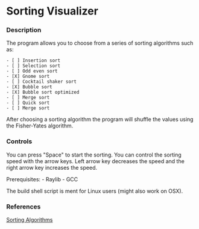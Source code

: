 # Sorting Visualizer

### Description
The program allows you to choose from a series of sorting algorithms such as:

    - [ ] Insertion sort
    - [ ] Selection sort
    - [ ] Odd even sort
    - [X] Gnome sort
    - [ ] Cocktail shaker sort
    - [X] Bubble sort
    - [X] Bubble sort optimized
    - [ ] Merge sort
    - [ ] Quick sort
    - [ ] Merge sort

After choosing a sorting algorithm the program will shuffle the values using the
Fisher-Yates algorithm.

### Controls
You can press "Space" to start the sorting.
You can control the sorting speed with the arrow keys. Left arrow key decreases
the speed and the right arrow key increases the speed.

Prerequisites:
    - Raylib
    - GCC

The build shell script is ment for Linux users (might also work on OSX).

### References
[Sorting Algorithms](https://en.wikipedia.org/wiki/Sorting_algorithm)
